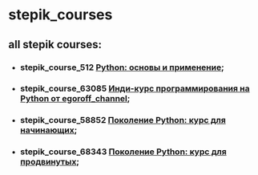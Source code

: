 # stepik_courses
## all stepik courses:
- ### stepik_course_512 [**Python: основы и применение**](https://stepik.org/course/512);
- ### stepik_course_63085 [**Инди-курс программирования на Python от egoroff_channel**](https://stepik.org/course/63085);
- ### stepik_course_58852 [**Поколение Python: курс для начинающих**](https://stepik.org/course/58852);
- ### stepik_course_68343 [**Поколение Python: курс для продвинутых**](https://stepik.org/course/68343/syllabus);